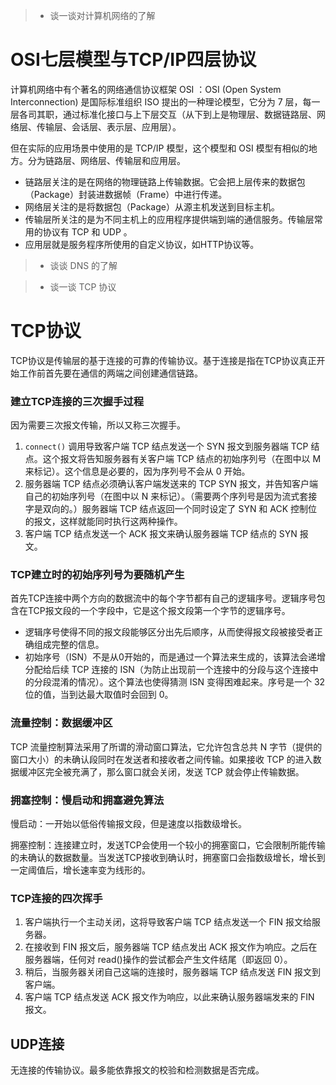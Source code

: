 > - 谈一谈对计算机网络的了解

# OSI七层模型与TCP/IP四层协议

计算机网络中有个著名的网络通信协议框架 OSI ：OSI (Open System Interconnection) 是国际标准组织 ISO 提出的一种理论模型，它分为 7 层，每一层各司其职，通过标准化接口与上下层交互（从下到上是物理层、数据链路层、网络层、传输层、会话层、表示层、应用层）。

但在实际的应用场景中使用的是 TCP/IP 模型，这个模型和 OSI 模型有相似的地方。分为链路层、网络层、传输层和应用层。

- 链路层关注的是在网络的物理链路上传输数据。它会把上层传来的数据包（Package）封装进数据帧（Frame）中进行传递。
- 网络层关注的是将数据包（Package）从源主机发送到目标主机。
- 传输层所关注的是为不同主机上的应用程序提供端到端的通信服务。传输层常用的协议有 TCP 和 UDP 。
- 应用层就是服务程序所使用的自定义协议，如HTTP协议等。

> - 谈谈 DNS 的了解



> - 谈一谈 TCP 协议

# TCP协议

TCP协议是传输层的基于连接的可靠的传输协议。基于连接是指在TCP协议真正开始工作前首先要在通信的两端之间创建通信链路。

### 建立TCP连接的三次握手过程

因为需要三次报文传输，所以又称三次握手。

1. `connect()` 调用导致客户端 TCP 结点发送一个 SYN 报文到服务器端 TCP 结点。这个报文将告知服务器有关客户端 TCP 结点的初始序列号（在图中以 M 来标记）。这个信息是必要的，因为序列号不会从 0 开始。
2. 服务器端 TCP 结点必须确认客户端发送来的 TCP SYN 报文，并告知客户端自己的初始序列号（在图中以 N 来标记）。（需要两个序列号是因为流式套接字是双向的。）服务器端 TCP 结点返回一个同时设定了 SYN 和 ACK 控制位的报文，这样就能同时执行这两种操作。
3. 客户端 TCP 结点发送一个 ACK 报文来确认服务器端 TCP 结点的 SYN 报文。

### TCP建立时的初始序列号为要随机产生

首先TCP连接中两个方向的数据流中的每个字节都有自己的逻辑序号。逻辑序号包含在TCP报文段的一个字段中，它是这个报文段第一个字节的逻辑序号。

- 逻辑序号使得不同的报文段能够区分出先后顺序，从而使得报文段被接受者正确组成完整的信息。
- 初始序号（ISN）不是从0开始的，而是通过一个算法来生成的，该算法会递增分配给后续 TCP 连接的 ISN（为防止出现前一个连接中的分段与这个连接中的分段混淆的情况）。这个算法也使得猜测 ISN 变得困难起来。序号是一个 32 位的值，当到达最大取值时会回到 0。

### 流量控制：数据缓冲区

TCP 流量控制算法采用了所谓的滑动窗口算法，它允许包含总共 N 字节（提供的窗口大小）的未确认段同时在发送者和接收者之间传输。如果接收 TCP 的进入数据缓冲区完全被充满了，那么窗口就会关闭，发送 TCP 就会停止传输数据。

### 拥塞控制：慢启动和拥塞避免算法

慢启动：一开始以低俗传输报文段，但是速度以指数级增长。

拥塞控制：连接建立时，发送TCP会使用一个较小的拥塞窗口，它会限制所能传输的未确认的数据数量。当发送TCP接收到确认时，拥塞窗口会指数级增长，增长到一定阈值后，增长速率变为线形的。

### TCP连接的四次挥手

1. 客户端执行一个主动关闭，这将导致客户端 TCP 结点发送一个 FIN 报文给服务器。
2. 在接收到 FIN 报文后，服务器端 TCP 结点发出 ACK 报文作为响应。之后在服务器端，任何对 read()操作的尝试都会产生文件结尾（即返回 0）。
3. 稍后，当服务器关闭自己这端的连接时，服务器端 TCP 结点发送 FIN 报文到客户端。
4. 客户端 TCP 结点发送 ACK 报文作为响应，以此来确认服务器端发来的 FIN 报文。

## UDP连接

无连接的传输协议。最多能依靠报文的校验和检测数据是否完成。